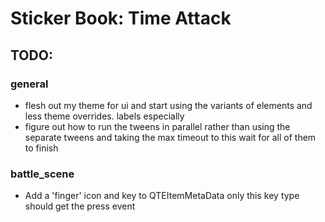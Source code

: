 # Sticker Book: Time Attack

## TODO:

### general
- flesh out my theme for ui and start using the variants of elements and less theme overrides. labels especially
- figure out how to run the tweens in parallel rather than using the separate tweens and taking the max timeout to this wait for all of them to finish

### battle_scene

- Add a 'finger' icon and key to QTEItemMetaData only this key type should get the press event

